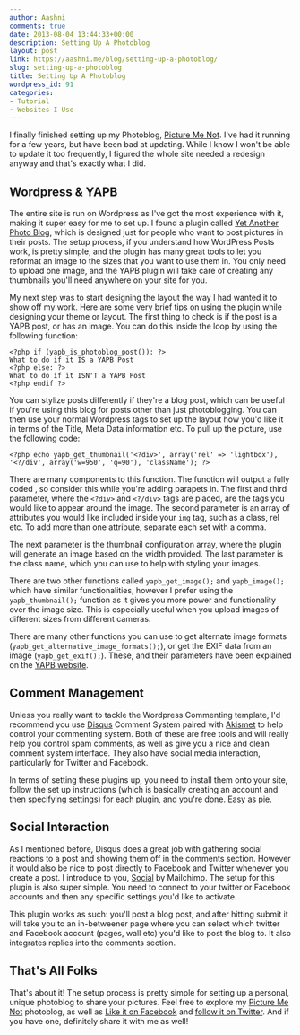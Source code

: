 ```yaml
---
author: Aashni
comments: true
date: 2013-08-04 13:44:33+00:00
description: Setting Up A Photoblog
layout: post
link: https://aashni.me/blog/setting-up-a-photoblog/
slug: setting-up-a-photoblog
title: Setting Up A Photoblog
wordpress_id: 91
categories:
- Tutorial
- Websites I Use
---
```


I finally finished setting up my Photoblog, [Picture Me Not](http://www.picturemenot.com). I've had it running for a few years, but have been bad at updating. While I know I won't be able to update it too frequently, I figured the whole site needed a redesign anyway and that's exactly what I did.





## Wordpress & YAPB





The entire site is run on Wordpress as I've got the most experience with it, making it super easy for me to set up. I found a plugin called [Yet Another Photo Blog](http://johannes.jarolim.com/blog/wordpress/yet-another-photoblog/), which is designed just for people who want to post pictures in their posts. The setup process, if you understand how WordPress Posts work, is pretty simple, and the plugin has many great tools to let you reformat an image to the sizes that you want to use them in. You only need to upload one image, and the YAPB plugin will take care of creating any thumbnails you'll need anywhere on your site for you.





My next step was to start designing the layout the way I had wanted it to show off my work. Here are some very brief tips on using the plugin while designing your theme or layout. The first thing to check is if the post is a YAPB post, or has an image. You can do this inside the loop by using the following function:




    
    <?php if (yapb_is_photoblog_post()): ?>
    What to do if it IS a YAPB Post
    <?php else: ?>
    What to do if it ISN'T a YAPB Post
    <?php endif ?>





You can stylize posts differently if they're a blog post, which can be useful if you're using this blog for posts other than just photoblogging. You can then use your normal Wordpress tags to set up the layout how you'd like it in terms of the Title, Meta Data information etc. To pull up the picture, use the following code:




    
    <?php echo yapb_get_thumbnail('<?div>', array('rel' => 'lightbox'), '<?/div', array('w=950', 'q=90'), 'className'); ?>





There are many components to this function. The function will output a fully coded <img src="">, so consider this while you're adding parapets in. The first and third parameter, where the `<?div>` and `<?/div>` tags are placed, are the tags you would like to appear around the image. The second parameter is an array of attributes you would like included inside your `img` tag, such as a class, rel etc. To add more than one attribute, separate each set with a comma.





The next parameter is the thumbnail configuration array, where the plugin will generate an image based on the width provided. The last parameter is the class name, which you can use to help with styling your images.





There are two other functions called `yapb_get_image();` and `yapb_image();` which have similar functionalities, however I prefer using the `yapb_thumbnail();` function as it gives you more power and functionality over the image size. This is especially useful when you upload images of different sizes from different cameras.





There are many other functions you can use to get alternate image formats (`yapb_get_alternative_image_formats();`), or get the EXIF data from an image (`yapb_get_exif();`). These, and their parameters have been explained on the [YAPB website](http://johannes.jarolim.com/blog/wordpress/yet-another-photoblog/yapb-template-functions/).





## Comment Management




Unless you really want to tackle the Wordpress Commenting template, I'd recommend you use [Disqus](http://disqus.com/) Comment System paired with [Akismet](http://akismet.com/?return=true) to help control your commenting system. Both of these are free tools and will really help you control spam comments, as well as give you a nice and clean comment system interface. They also have social media interaction, particularly for Twitter and Facebook.





In terms of setting these plugins up, you need to install them onto your site, follow the set up instructions (which is basically creating an account and then specifying settings) for each plugin, and you're done. Easy as pie.





## Social Interaction




As I mentioned before, Disqus does a great job with gathering social reactions to a post and showing them off in the comments section. However it would also be nice to post directly to Facebook and Twitter whenever you create a post. I introduce to you, [Social](http://mailchimp.com/social-plugin-for-wordpress/) by Mailchimp. The setup for this plugin is also super simple. You need to connect to your twitter or Facebook accounts and then any specific settings you'd like to activate.





This plugin works as such: you'll post a blog post, and after hitting submit it will take you to an in-betweener page where you can select which twitter and Facebook account (pages, wall etc) you'd like to post the blog to. It also integrates replies into the comments section.





## That's All Folks




That's about it! The setup process is pretty simple for setting up a personal, unique photoblog to share your pictures. Feel free to explore my [Picture Me Not](http://www.picturemenot.com/) photoblog, as well as [Like it on Facebook](http://www.facebook.com/picturemenot) and [follow it on Twitter](http://www.twitter.com/picturemenot). And if you have one, definitely share it with me as well!
